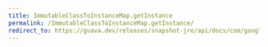 ```yaml
---
title: ImmutableClassToInstanceMap.getInstance
permalink: /ImmutableClassToInstanceMap.getInstance/
redirect_to: https://guava.dev/releases/snapshot-jre/api/docs/com/google/common/collect/ImmutableClassToInstanceMap.html#getInstance-java.lang.Class-
---
```

